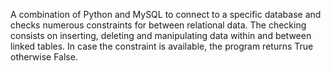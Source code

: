 A combination of Python and MySQL to connect to a specific database and checks numerous constraints for between relational data.
The checking consists on inserting, deleting and manipulating data within and between linked tables.
In case the constraint is available, the program returns True otherwise False.
